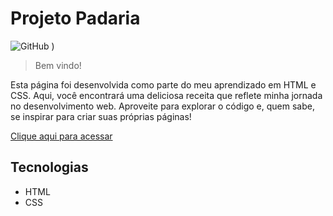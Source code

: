 # Projeto Padaria

![GitHub](https://github.com/user-attachments/assets/9804dff5-1251-40ff-a98a-140c7749164b)
)

> Bem vindo!

Esta página foi desenvolvida como parte do meu aprendizado em HTML e CSS. Aqui, você encontrará uma deliciosa receita que reflete minha jornada no desenvolvimento web. Aproveite para explorar o código e, quem sabe, se inspirar para criar suas próprias páginas!

[Clique aqui para acessar]()

## Tecnologias

- HTML
- CSS
